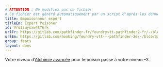 ```yaml
---
# ATTENTION : Ne modifiez pas ce fichier
# Ce fichier est généré automatiquement par un script d'après les données du module Foundry VTT officiel et de sa traduction
title: Empoisonneur expert
titleEn: Expert Poisoner
id: VruIzuysxw4tY6rk
urlFr: https://gitlab.com/pathfinder-fr/foundryvtt-pathfinder2-fr/-/blob/master/data/feats/VruIzuysxw4tY6rk.htm
urlEn: https://gitlab.com/hooking/foundry-vtt---pathfinder-2e/-/blob/master/packs/data/feats.db/expert-poisoner.json
group: feats
layout: dons
---
```

Votre niveau d'[Alchimie avancée](../class-features/alchimie-avancée.md) pour le poison passe à votre niveau –3.



